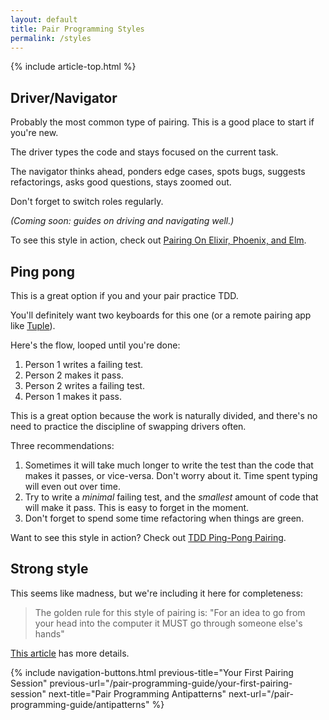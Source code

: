 ```yaml
---
layout: default
title: Pair Programming Styles
permalink: /styles
---
```


{% include article-top.html %}

## Driver/Navigator

Probably the most common type of pairing. This is a good place to start if you're new.

The driver types the code and stays focused on the current task. 

The navigator thinks ahead, ponders edge cases, spots bugs, suggests refactorings, asks good questions, stays zoomed out.

Don't forget to switch roles regularly.

_(Coming soon: guides on driving and navigating well.)_

To see this style in action, check out [Pairing On Elixir, Phoenix, and Elm](/pair-programming-guide/elixir-phoenix-elm).

## Ping pong

This is a great option if you and your pair practice TDD.

You'll definitely want two keyboards for this one (or a remote pairing app like [Tuple](https://tuple.app)).

Here's the flow, looped until you're done:

1. Person 1 writes a failing test.
2. Person 2 makes it pass.
3. Person 2 writes a failing test.
4. Person 1 makes it pass.

This is a great option because the work is naturally divided, and there's no need to practice the discipline of swapping drivers often.

Three recommendations:

1. Sometimes it will take much longer to write the test than the code that makes it passes, or vice-versa. Don't worry about it. Time spent typing will even out over time.
2. Try to write a _minimal_ failing test, and the _smallest_ amount of code that will make it pass. This is easy to forget in the moment.
3. Don't forget to spend some time refactoring when things are green.

Want to see this style in action? Check out [TDD Ping-Pong Pairing](/pair-programming-guide/tdd-ping-pong).

## Strong style

This seems like madness, but we're including it here for completeness:

> The golden rule for this style of pairing is: "For an idea to go from your head into the computer it MUST go through someone else's hands"

[This article](http://llewellynfalco.blogspot.com/2014/06/llewellyns-strong-style-pairing.html) has more details.

{% 
include navigation-buttons.html 
previous-title="Your First Pairing Session" 
previous-url="/pair-programming-guide/your-first-pairing-session"
next-title="Pair Programming Antipatterns"
next-url="/pair-programming-guide/antipatterns"
%}

